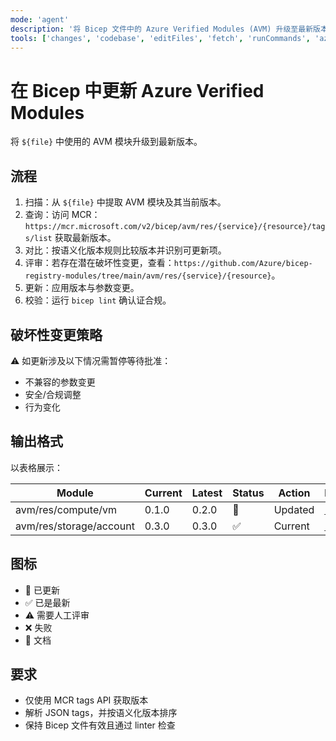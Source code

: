 ```yaml
---
mode: 'agent'
description: '将 Bicep 文件中的 Azure Verified Modules (AVM) 升级至最新版本。'
tools: ['changes', 'codebase', 'editFiles', 'fetch', 'runCommands', 'azure_get_deployment_best_practices', 'azure_get_schema_for_Bicep']
---
```


# 在 Bicep 中更新 Azure Verified Modules

将 `${file}` 中使用的 AVM 模块升级到最新版本。

## 流程

1. 扫描：从 `${file}` 中提取 AVM 模块及其当前版本。
2. 查询：访问 MCR：`https://mcr.microsoft.com/v2/bicep/avm/res/{service}/{resource}/tags/list` 获取最新版本。
3. 对比：按语义化版本规则比较版本并识别可更新项。
4. 评审：若存在潜在破坏性变更，查看：`https://github.com/Azure/bicep-registry-modules/tree/main/avm/res/{service}/{resource}`。
5. 更新：应用版本与参数变更。
6. 校验：运行 `bicep lint` 确认证合规。

## 破坏性变更策略

⚠️ 如更新涉及以下情况需暂停等待批准：
- 不兼容的参数变更
- 安全/合规调整
- 行为变化

## 输出格式

以表格展示：

| Module | Current | Latest | Status | Action | Docs |
|--------|---------|--------|--------|--------|------|
| avm/res/compute/vm | 0.1.0 | 0.2.0 | 🔄 | Updated | [📖](link) |
| avm/res/storage/account | 0.3.0 | 0.3.0 | ✅ | Current | [📖](link) |

## 图标

- 🔄 已更新
- ✅ 已是最新
- ⚠️ 需要人工评审
- ❌ 失败
- 📖 文档

## 要求

- 仅使用 MCR tags API 获取版本
- 解析 JSON tags，并按语义化版本排序
- 保持 Bicep 文件有效且通过 linter 检查
